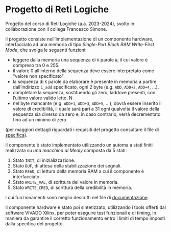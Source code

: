 # Progetto di Reti Logiche

Progetto del corso di Reti Logiche (a.a. 2023-2024), svolto in collaborazione con il collega Francesco Simone.

Il progetto consiste nell’implementazione di un componente hardware, interfacciato ad una memoria di tipo *Single-Port Block RAM Write-First Mode*, che svolga le seguenti funzioni:

- leggere dalla memoria una sequenza di `K` parole `W`, il cui valore è compreso tra 0 e 255.
- il valore 0 all’interno della sequenza deve essere interpretato come "valore non specificato".
- la sequenza di `K` parole da elaborare è presente in memoria a partire dall’indirizzo `i_add` specificato, ogni 2 byte (e.g. `ADD`, `ADD+2`, `ADD+4`, ...).
- completare la sequenza, sostituendo gli zero, laddove presenti, con l’ultimo valore valido letto. N
- nel byte mancante (e.g. `ADD+1`, `ADD+3`, `ADD+5`, ...), dovrà essere inserito il valore di credibilità, il quale sarà pari a 31  ogni qualvolta il valore della sequenza sia diverso da zero e, in caso contrario, verrà decrementato fino ad un minimo di zero

(per maggiori dettagli riguardati i requisiti del progetto consultare il file di [specifica](specification.pdf)).

Il componente è stato implementato utilizzando un automa a stati finiti realizzata su _una macchina di Mealy_ composta da 5 stati:
1. Stato `INIT`, di inizializzazione.
2. Stato `BUF`, di attesa della stabilizzazione dei segnali.
3. Stato `READ`, di lettura della memoria RAM a cui il componente è interfacciato.
4. Stato `WRITE_VAL`, di scrittura del valore in memoria.
5. Stato `WRITE_CRED`, di scrittura della credibilità in memoria.

I cui funzionamenti sono meglio descritti nel file di [documentazione](documentation.pdf).

Il componente hardware è stato poi sintetizzato, utilizzando i tools offerti dal software VIVADO Xilinx, per poter eseguire test funzionali e di timing, in maniera da garantire il corretto funzionamento entro i limiti di tempo imposti dalla specifica del progetto.
